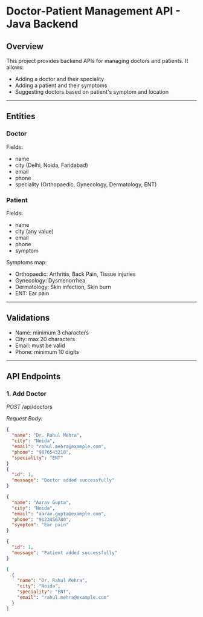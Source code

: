 # Doctor-Patient Management API - Java Backend

## Overview

This project provides backend APIs for managing doctors and patients. It allows:
- Adding a doctor and their speciality
- Adding a patient and their symptoms
- Suggesting doctors based on patient's symptom and location

---

## Entities

### Doctor

Fields:
- name
- city (Delhi, Noida, Faridabad)
- email
- phone
- speciality (Orthopaedic, Gynecology, Dermatology, ENT)

### Patient

Fields:
- name
- city (any value)
- email
- phone
- symptom

Symptoms map:
- Orthopaedic: Arthritis, Back Pain, Tissue injuries
- Gynecology: Dysmenorrhea
- Dermatology: Skin infection, Skin burn
- ENT: Ear pain

---

## Validations

- Name: minimum 3 characters  
- City: max 20 characters  
- Email: must be valid  
- Phone: minimum 10 digits

---

## API Endpoints

### 1. Add Doctor

*POST* /api/doctors

*Request Body:*
```json
{
  "name": "Dr. Rahul Mehra",
  "city": "Noida",
  "email": "rahul.mehra@example.com",
  "phone": "9876543210",
  "speciality": "ENT"
}
{
  "id": 1,
  "message": "Doctor added successfully"
}

{
  "name": "Aarav Gupta",
  "city": "Noida",
  "email": "aarav.gupta@example.com",
  "phone": "9123456780",
  "symptom": "Ear pain"
}

{
  "id": 1,
  "message": "Patient added successfully"
}

[
  {
    "name": "Dr. Rahul Mehra",
    "city": "Noida",
    "speciality": "ENT",
    "email": "rahul.mehra@example.com"
  }
]

